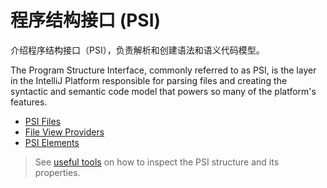 <!-- Copyright 2000-2024 JetBrains s.r.o. and contributors. Use of this source code is governed by the Apache 2.0 license. -->

# 程序结构接口 (PSI)

<link-summary>介绍程序结构接口（PSI），负责解析和创建语法和语义代码模型。</link-summary>

The Program Structure Interface, commonly referred to as PSI, is the layer in the IntelliJ Platform responsible for parsing files and creating the syntactic and semantic code model that powers so many of the platform's features.

* [PSI Files](psi_files.md)
* [File View Providers](file_view_providers.md)
* [PSI Elements](psi_elements.md)

> See [useful tools](explore_api.md#internalMode) on how to inspect the PSI structure and its properties.
